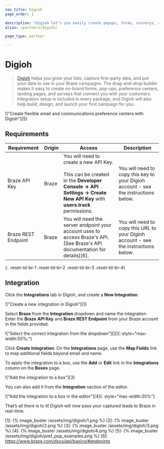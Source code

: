 ```yaml
---
nav_title: Digioh
page_order: 1

description: "Digioh let's you easily create popups, forms, surverys, and communication preference centers that drive real engagement through your Braze campaigns."
alias: /partners/digioh/

page_type: partner

---
```

# Digioh

> [Digioh](https://www.digioh.com/) helps you grow your lists, capture first-party data, and put your data to use in your Braze campaigns. The drag-and-drop builder makes it easy to create on-brand forms, pop-ups, preference centers, landing pages, and surveys that connect you with your customers. Integration setup is included in every package, and Digioh will also help build, design, and launch your first campaign for you.

!["Create flexible email and communications preference centers with Digioh"][5]

## Requirements

| Requirement | Origin | Access | Description |
|---|---|---|---|
| Braze API Key | Braze | You will need to create a new API Key.<br><br>This can be created in the __Developer Console -> API Settings -> Create New API Key__ with __users.track__ permissions. | You will need to copy this key to your Digioh account - see the instructions below. |
| Braze REST Endpoint | Braze | You will need the server endpoint your account uses to access Braze's API. [See Braze's API documentation for details][6].  | You will need to copy this URL to your Digioh account - see the instructions below. |
{: .reset-td-br-1 .reset-td-br-2 .reset-td-br-3  .reset-td-br-4}

## Integration

Click the **Integrations** tab in Digioh, and create a **New Integration**.

!["Create a new integration in Digioh"][1]

Select **Braze** from the **Integration** dropdown and name the integration. Enter the **Braze API Key** and **Braze REST Endpoint** from your Braze account in the fields provided. 

!["Select the correct integration from the dropdown"][2]{: style="max-width:50%;"}

Click **Create Integration**. On the **Integrations** page, use the **Map Fields** link to map additional fields beyond email and name.

To apply the integration to a box, use the **Add** or **Edit** link in the **Integrations** column on the **Boxes** page.

!["Add the integration to a box"][3]

You can also add it from the **Integration** section of the editor.

!["Add the integration to a box in the editor"][4]{: style="max-width:30%"}

That’s all there is to it! Digioh will now pass your captured leads to Braze in real-time.

[1]: {% image_buster /assets/img/digioh/1.png %}
[2]: {% image_buster /assets/img/digioh/2.png %}
[3]: {% image_buster /assets/img/digioh/3.png %}
[4]: {% image_buster /assets/img/digioh/4.png %}
[5]: {% image_buster /assets/img/digioh/pref_pop_examples.png %}
[6]: https://www.braze.com/docs/api/basics/#endpoints